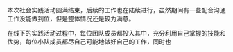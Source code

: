 本次社会实践活动圆满结束，后续的工作也在陆续进行，虽然期间有一些配合沟通工作没能做到位，但是整体情况还是较为满意。

在线下的实践活动过程中，每位团队成员都投入其中，充分利用自己掌握的技能和优势，每位小队成员都尽自己可能地做好自己的工作，同时也